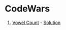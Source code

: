 # CodeWars

1. [Vowel Count](https://www.codewars.com/kata/54ff3102c1bad923760001f3/train/javascript) - [Solution](https://github.com/COLMASH/CodeWars/blob/main/src/vowel_count/index.js)
